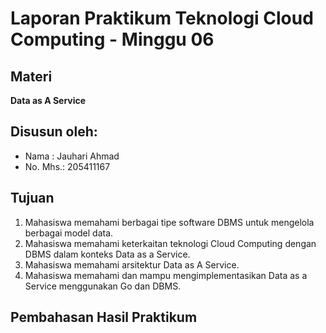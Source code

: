 # Laporan Praktikum Teknologi Cloud Computing - Minggu 06

## Materi
**Data as A Service**

## Disusun oleh:
* Nama : Jauhari Ahmad
* No. Mhs.: 205411167

## Tujuan

1.  Mahasiswa memahami berbagai tipe software DBMS untuk mengelola berbagai model data.
2.  Mahasiswa memahami keterkaitan teknologi Cloud Computing dengan DBMS dalam konteks Data as a Service.
3.  Mahasiswa memahami arsitektur Data as A Service.
4.  Mahasiswa memahami dan mampu mengimplementasikan Data as a Service menggunakan Go dan DBMS.

## Pembahasan Hasil Praktikum

